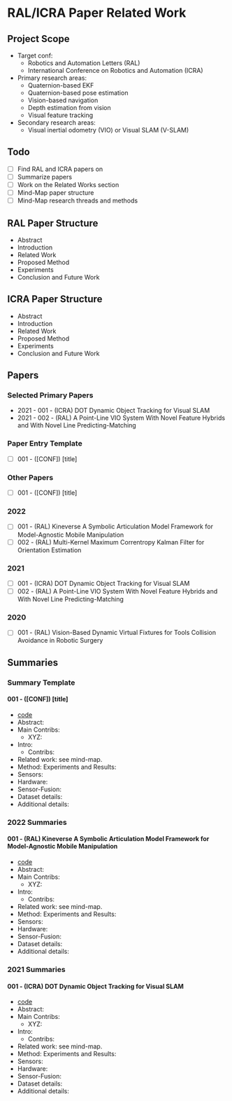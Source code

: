 # RAL/ICRA Paper Related Work

## Project Scope

- Target conf:
  - Robotics and Automation Letters (RAL)
  - International Conference on Robotics and Automation (ICRA)
- Primary research areas:
  - Quaternion-based EKF
  - Quaternion-based pose estimation
  - Vision-based navigation
  - Depth estimation from vision
  - Visual feature tracking
- Secondary research areas:
  - Visual inertial odometry (VIO) or Visual SLAM (V-SLAM)

## Todo

- [ ] Find RAL and ICRA papers on
- [ ] Summarize papers
- [ ] Work on the Related Works section
- [ ] Mind-Map paper structure
- [ ] Mind-Map research threads and methods

## RAL Paper Structure

- Abstract
- Introduction
- Related Work
- Proposed Method
- Experiments
- Conclusion and Future Work

## ICRA Paper Structure

- Abstract
- Introduction
- Related Work
- Proposed Method
- Experiments
- Conclusion and Future Work

## Papers

### Selected Primary Papers

- 2021 - 001 - (ICRA) DOT Dynamic Object Tracking for Visual SLAM
- 2021 - 002 - (RAL) A Point-Line VIO System With Novel Feature Hybrids and With Novel Line Predicting-Matching

### Paper Entry Template

- [ ] 001 - ([CONF]) [title]

### Other Papers

- [ ] 001 - ([CONF]) [title]

### 2022

- [ ] 001 - (RAL) Kineverse A Symbolic Articulation Model Framework for Model-Agnostic Mobile Manipulation
- [ ] 002 - (RAL) Multi-Kernel Maximum Correntropy Kalman Filter for Orientation Estimation

### 2021

- [ ] 001 - (ICRA) DOT Dynamic Object Tracking for Visual SLAM
- [ ] 002 - (RAL) A Point-Line VIO System With Novel Feature Hybrids and With Novel Line Predicting-Matching

### 2020

- [ ] 001 - (RAL) Vision-Based Dynamic Virtual Fixtures for Tools Collision Avoidance in Robotic Surgery

## Summaries

### Summary Template

#### 001 - ([CONF]) [title]

- [code](https://github.com/zwbgood6/deform)
- Abstract:
- Main Contribs:
  - XYZ:
- Intro:
  - Contribs:
- Related work: see mind-map.
- Method:
  Experiments and Results:
- Sensors:
- Hardware:
- Sensor-Fusion:
- Dataset details:
- Additional details:

### 2022 Summaries

#### 001 - (RAL) Kineverse A Symbolic Articulation Model Framework for Model-Agnostic Mobile Manipulation

- [code](https://github.com/zwbgood6/deform)
- Abstract:
- Main Contribs:
  - XYZ:
- Intro:
  - Contribs:
- Related work: see mind-map.
- Method:
  Experiments and Results:
- Sensors:
- Hardware:
- Sensor-Fusion:
- Dataset details:
- Additional details:

### 2021 Summaries

#### 001 - (ICRA) DOT Dynamic Object Tracking for Visual SLAM

- [code](https://github.com/zwbgood6/deform)
- Abstract:
- Main Contribs:
  - XYZ:
- Intro:
  - Contribs:
- Related work: see mind-map.
- Method:
  Experiments and Results:
- Sensors:
- Hardware:
- Sensor-Fusion:
- Dataset details:
- Additional details:

